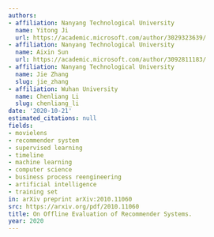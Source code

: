 ```yaml
---
authors:
- affiliation: Nanyang Technological University
  name: Yitong Ji
  url: https://academic.microsoft.com/author/3029323639/
- affiliation: Nanyang Technological University
  name: Aixin Sun
  url: https://academic.microsoft.com/author/3092811183/
- affiliation: Nanyang Technological University
  name: Jie Zhang
  slug: jie_zhang
- affiliation: Wuhan University
  name: Chenliang Li
  slug: chenliang_li
date: '2020-10-21'
estimated_citations: null
fields:
- movielens
- recommender system
- supervised learning
- timeline
- machine learning
- computer science
- business process reengineering
- artificial intelligence
- training set
in: arXiv preprint arXiv:2010.11060
src: https://arxiv.org/pdf/2010.11060
title: On Offline Evaluation of Recommender Systems.
year: 2020
---
```

